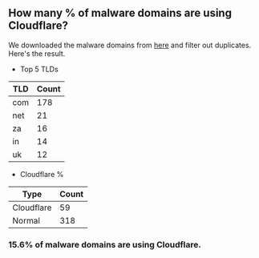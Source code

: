 ## How many % of malware domains are using Cloudflare?


We downloaded the malware domains from [here](https://urlhaus.abuse.ch) and filter out duplicates.
Here's the result.


[//]: # (start replacement)


- Top 5 TLDs

| TLD | Count |
| --- | --- |
| com | 178 |
| net | 21 |
| za | 16 |
| in | 14 |
| uk | 12 |


- Cloudflare %

| Type | Count |
| --- | --- |
| Cloudflare | 59 |
| Normal | 318 |


### 15.6% of malware domains are using Cloudflare.